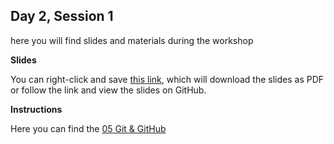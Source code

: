 ## Day 2, Session 1

here you will find slides and materials during the workshop

**Slides**

You can right-click and save [this link](https://github.com/lisallreiber/r-workshop_basel23/raw/main/assets/slides/05_GithubPages.pdf), which will download the slides as PDF or follow the link and view the slides on GitHub.


**Instructions**

Here you can find the [05 Git & GitHub](https://github.com/lisallreiber/r-workshop_basel23/blob/main/05_github/05_instructions.md)  